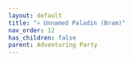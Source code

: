 ```yaml
---
layout: default
title: "💀 Unnamed Paladin (Bram)"
nav_order: 12
has_children: false
parent: Adventuring Party
---
```


